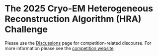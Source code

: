 # The 2025 Cryo-EM Heterogeneous Reconstruction Algorithm (HRA) Challenge
Please use the [Discussions](https://github.com/ml-struct-bio/HRA2025/discussions) page for competition-related discourse. For more information please see the [competition website](https://ezlab.notion.site/hra).
